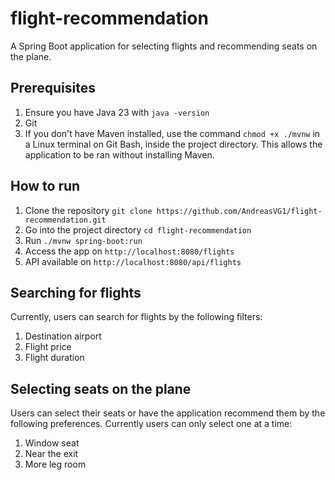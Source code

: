 # flight-recommendation
A Spring Boot application for selecting flights and recommending seats on the plane.

## Prerequisites
1. Ensure you have Java 23 with `java -version`
2. Git
3. If you don't have Maven installed, use the command `chmod +x ./mvnw` in a Linux terminal on Git Bash, inside the project directory. This allows the application to be ran without installing Maven.

## How to run
1. Clone the repository `git clone https://github.com/AndreasVG1/flight-recommendation.git`
2. Go into the project directory `cd flight-recommendation`
3. Run `./mvnw spring-boot:run`
4. Access the app on `http://localhost:8080/flights`
5. API available on `http://localhost:8080/api/flights`

## Searching for flights
Currently, users can search for flights by the following filters:
1. Destination airport
2. Flight price
3. Flight duration

## Selecting seats on the plane
Users can select their seats or have the application recommend them by the following preferences. Currently users can only select one at a time:
1. Window seat
2. Near the exit
3. More leg room
